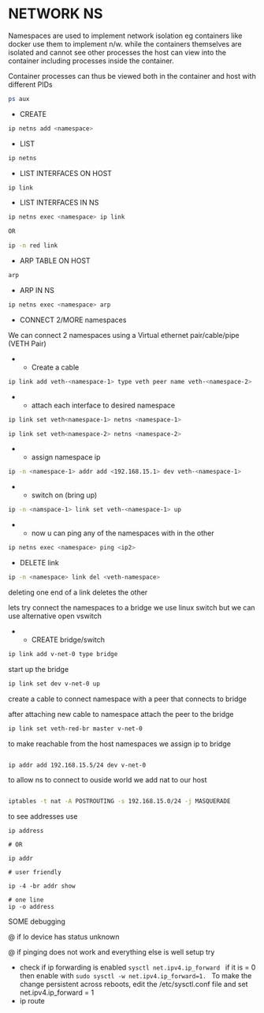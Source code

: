 # NETWORK NS

Namespaces are used to implement network isolation eg containers like docker use them to implement n/w. while the containers themselves are isolated and cannot see other processes the host can view into the container including processes inside the container. 

Container processes can thus be viewed both in the container and host with different PIDs

```bash
ps aux
```



- CREATE 
```bash
ip netns add <namespace>
```
- LIST 
```bash
ip netns
```

- LIST INTERFACES ON HOST
```bash
ip link
```

- LIST INTERFACES IN NS
```bash
ip netns exec <namespace> ip link

OR

ip -n red link
```

- ARP TABLE ON HOST

```bash
arp
```

- ARP IN NS

```bash
ip netns exec <namespace> arp
```


- CONNECT 2/MORE namespaces

We can connect 2 namespaces using a Virtual ethernet pair/cable/pipe (VETH Pair) 

-  - Create a cable
```bash
ip link add veth-<namespace-1> type veth peer name veth-<namespace-2>
```
- - attach each interface to desired namespace
```bash
ip link set veth<namespace-1> netns <namespace-1>

ip link set veth<namespace-2> netns <namespace-2>
```

- - assign namespace ip
```bash
ip -n <namespace-1> addr add <192.168.15.1> dev veth-<namespace-1>
```

- - switch on (bring up) 
```bash
ip -n <namspace-1> link set veth-<namespace-1> up
```

- - now u can ping any of the namespaces with in the other
```bash
ip netns exec <namespace> ping <ip2>
```

- DELETE link
```bash
ip -n <namespace> link del <veth-namespace>
```

deleting one end of a link deletes the other

lets try connect the namespaces to a bridge we use linux switch but we can use alternative open vswitch

- - CREATE bridge/switch

```bash
ip link add v-net-0 type bridge
```

start up the bridge
```bash
ip link set dev v-net-0 up
```

create a cable to connect namespace with a peer that connects to bridge

after attaching new cable to namespace
attach the peer to the bridge

```bash
ip link set veth-red-br master v-net-0
```

to make  reachable from the host namespaces we assign ip to bridge

```bash

ip addr add 192.168.15.5/24 dev v-net-0

```

to allow ns to connect to ouside world we add nat to our host

```bash

iptables -t nat -A POSTROUTING -s 192.168.15.0/24 -j MASQUERADE

```

to see addresses use

```
ip address

# OR

ip addr

# user friendly

ip -4 -br addr show

# one line
ip -o address

```

SOME debugging

@ if lo device has status unknown



@ if pinging does not work and everything else is well setup try 
- check if ip forwarding is enabled `sysctl net.ipv4.ip_forward
` if it is = 0 then enable with `sudo sysctl -w net.ipv4.ip_forward=1.
` To make the change persistent across reboots, edit the /etc/sysctl.conf file and set net.ipv4.ip_forward = 1
- ip route